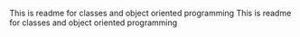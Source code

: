 This is readme for classes and object oriented programming
This is readme for classes and object oriented programming


